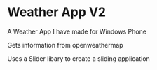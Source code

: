 Weather App V2
===========

A Weather App I have made for Windows Phone

Gets information from openweathermap 

Uses a Slider libary to create a sliding application
